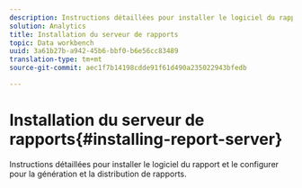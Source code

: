 ```yaml
---
description: Instructions détaillées pour installer le logiciel du rapport et le configurer pour la génération et la distribution de rapports.
solution: Analytics
title: Installation du serveur de rapports
topic: Data workbench
uuid: 3a61b27b-a942-45b6-bbf0-b6e56cc83489
translation-type: tm+mt
source-git-commit: aec1f7b14198cdde91f61d490a235022943bfedb

---
```



# Installation du serveur de rapports{#installing-report-server}

Instructions détaillées pour installer le logiciel du rapport et le configurer pour la génération et la distribution de rapports.

